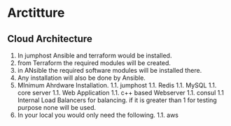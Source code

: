 # Arctitture

## Cloud Architecture
1. In jumphost Ansible and terraform would be installed.
1. from Terraform the required modules will be created.
1. in ANsible the required software modules will be installed there.
1. Any installation will also be done by Ansible.
1. MInimum Ahrdware Installation.
    1.1. jumphost
    1.1. Redis
    1.1. MySQL
    1.1. core server
    1.1. Web Application
    1.1. c++ based Webserver
    1.1. consul
    1.1 Internal Load Balancers for balancing. if it is greater than 1  for testing purpose none will be used.
1. In your local you would only need the following.
    1.1.    aws
    
